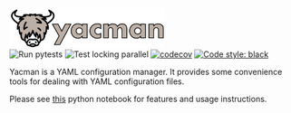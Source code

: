 <img src="https://raw.githubusercontent.com/databio/yacman/master/docs/img/yacman_logo.svg?sanitize=true" alt="yacman" height="70"/><br>
![Run pytests](https://github.com/databio/yacman/workflows/Run%20pytests/badge.svg)
![Test locking parallel](https://github.com/databio/yacman/workflows/Test%20locking%20parallel/badge.svg)
[![codecov](https://codecov.io/gh/databio/yacman/branch/master/graph/badge.svg)](https://codecov.io/gh/databio/yacman)
[![Code style: black](https://img.shields.io/badge/code%20style-black-000000.svg)](https://github.com/psf/black)


Yacman is a YAML configuration manager. It provides some convenience tools for dealing with YAML configuration files. 

Please see [this](docs/usage.ipynb) python notebook for features and usage instructions. 
